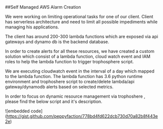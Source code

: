 ##Self Managed AWS Alarm Creation

We were working on limiting operational tasks for one of our client. Client has serverless architecture and need to limit all possible impediments while managing his applications.

The client has around 200-300 lambda functions which are exposed via api gateways and dynamo db is the backend database.

In order to create alerts for all these resources, we have created a custom solution which consist of a lambda function, cloud watch event and IAM roles to help the lambda function to trigger trophosphere script.

We are executing cloudwatch event in the interval of a day which mapped to the lambda function. The lambda function has 3.6 python runtime environment and trophoshere script to create/delete lambda/api gateway/dynamodb alerts based on selected metrics.

In order to focus on dynamic resource management via trophoshere , please find the below script and it's description.

![embedded code]
(https://gist.github.com/peppyfaction/778bd4fd622dcb730d70a82b8f443e2e)
